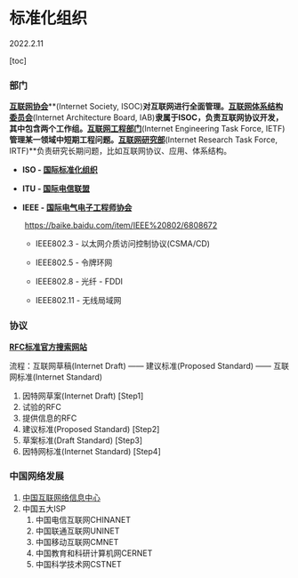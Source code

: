 # 标准化组织

2022.2.11

[toc]

### 部门

[**互联网协会**](https://www.internetsociety.org/)**(Internet Society, ISOC)**对互联网进行全面管理。[**互联网体系结构委员会**](https://www.iab.org/)**(Internet Architecture Board, IAB)**隶属于ISOC，负责互联网协议开发，其中包含两个工作组。[**互联网工程部门**](https://www.ietf.org/)**(Internet Engineering Task Force, IETF)**管理某一领域中短期工程问题。[**互联网研究部**](https://irtf.org/)**(Internet Research Task Force, IRTF)**负责研究长期问题，比如互联网协议、应用、体系结构。

* **ISO - [国际标准化组织](https://www.iso.org/sites/outage/)**

* **ITU - [国际电信联盟](https://www.itu.int/en/Pages/default.aspx)**

* **IEEE - [国际电气电子工程师协会](https://ieeexplore.ieee.org/Xplore/home.jsp)**

  ​	https://baike.baidu.com/item/IEEE%20802/6808672

  * IEEE802.3 - 以太网介质访问控制协议(CSMA/CD)

  * IEEE802.5 - 令牌环网

  * IEEE802.8 - 光纤 - FDDI

  * IEEE802.11 - 无线局域网

### 协议

**[RFC标准官方搜索网站](http://www.rfc-editor.org/)**

流程：互联网草稿(Internet Draft) —— 建议标准(Proposed Standard) —— 互联网标准(Internet Standard)

1. 因特网草案(Internet Draft) [Step1]
2. 试验的RFC
3. 提供信息的RFC
4. 建议标准(Proposed Standard) [Step2]
5. 草案标准(Draft Standard) [Step3]
6. 因特网标准(Internet Standard) [Step4]

### 中国网络发展

1. [中国互联网络信息中心](http://www.cnnic.net.cn/)
2. 中国五大ISP
   1. 中国电信互联网CHINANET
   2. 中国联通互联网UNINET
   3. 中国移动互联网CMNET
   4. 中国教育和科研计算机网CERNET
   5. 中国科学技术网CSTNET

